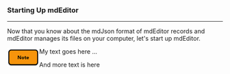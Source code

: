 ### Starting Up mdEditor
---
Now that you know about the mdJson format of mdEditor records and mdEditor manages its files on your computer, let's start up mdEditor.  

<div>
<img src="assets/note_small.png" style="float: left;"> My text goes here ...
</div>

And more text is here
